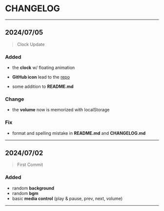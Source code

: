 <!-- CHANGELOG.md -->

# CHANGELOG

---

## 2024/07/05

> Clock Update

### Added

- the **clock** w/ floating animation
- **GitHub icon** lead to the [repo](https://github.com/GhostShadow0316/BSBGM)

- some addition to **README.md**

### Change

- the **volume** now is memorized with localStorage

### Fix

- format and spelling mistake in **README.md** and **CHANGELOG.md**

---

## 2024/07/02

> First Commit

### Added

- random **background**
- random **bgm**
- basic **media control** (play & pause, prev, next, volume)

---
